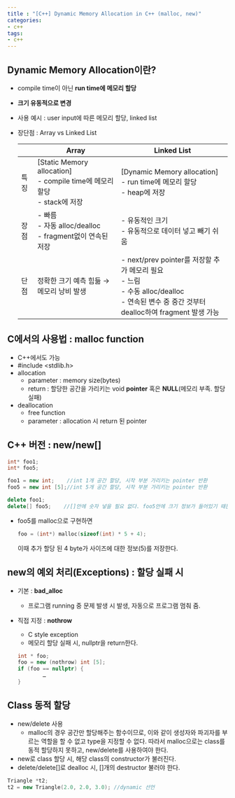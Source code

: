 ```yaml
---
title : "[C++] Dynamic Memory Allocation in C++ (malloc, new)"
categories:
- c++
tags:
- c++
---
```


## Dynamic Memory Allocation이란?

- compile time이 아닌 **run time에 메모리 할당**
- **크기 유동적으로 변경**
- 사용 예시 : user input에 따른 메모리 할당, linked list
- 장단점 : Array vs Linked List
    
    
    |  | Array  | Linked List |
    | --- | --- | --- |
    | 특징 | [Static Memory allocation] <br> - compile time에 메모리 할당 <br> - stack에 저장 | [Dynamic Memory allocation] <br> - run time에 메모리 할당 <br> - heap에 저장 |
    | 장점  | - 빠름 <br> - 자동 alloc/dealloc <br> - fragment없이 연속된 저장 | - 유동적인 크기 <br> - 유동적으로 데이터 넣고 빼기 쉬움 |
    | 단점 | 정확한 크기 예측 힘듦 → 메모리 낭비 발생 | - next/prev pointer를 저장할 추가 메모리 필요 <br> - 느림 <br> - 수동 alloc/dealloc <br> - 연속된 변수 중 중간 것부터 dealloc하여 fragment 발생 가능 |

## C에서의 사용법 : **malloc function**

- C++에서도 가능
- #include <stdlib.h>
- allocation
    - parameter : memory size(bytes)
    - return : 할당한 공간을 가리키는 void **pointer** 혹은 **NULL**(메모리 부족. 할당 실패)
- deallocation
    - free function
    - parameter : allocation 시 return 된 pointer

## C++ 버전 : new/new[]

```cpp
int* foo1;
int* foo5;

foo1 = new int;    //int 1개 공간 할당, 시작 부분 가리키는 pointer 반환
foo5 = new int [5];//int 5개 공간 할당, 시작 부분 가리키는 pointer 반환

delete foo1;
delete[] foo5;    //[]안에 숫자 넣을 필요 없다. foo5안에 크기 정보가 들어있기 때문.
```

- foo5를 malloc으로 구현하면
    
    ```cpp
    foo = (int*) malloc(sizeof(int) * 5 + 4);
    ```
    
    이때 추가 할당 된 4 byte가 사이즈에 대한 정보(5)를 저장한다.
    

## new의 **예외 처리(Exceptions)**  : 할당 실패 시

- 기본 : **bad_alloc**
    - 프로그램 running 중 문제 발생 시 발생, 자동으로 프로그램 멈춰 줌.
- 직접 지정 : **nothrow**
    - C style exception
    - 메모리 할당 실패 시, nullptr을 return한다.
    
    ```cpp
    int * foo;
    foo = new (nothrow) int [5];
    if (foo == nullptr) {
    		…
    }
    ```
    

## Class 동적 할당

- new/delete 사용
    - malloc의 경우 공간만 할당해주는 함수이므로, 이와 같이 생성자와 파괴자를 부르는 역할을 할 수 없고 type을 지정할 수 없다. 따라서 malloc으로는 class를 동적 할당하지 못하고, new/delete를 사용하여야 한다.
- new로 class 할당 시, 해당 class의 constructor가 불러진다.
- delete/delete[]로 dealloc 시, []개의 destructor 불러야 한다.

```cpp
Triangle *t2;
t2 = new Triangle(2.0, 2.0, 3.0); //dynamic 선언
```
